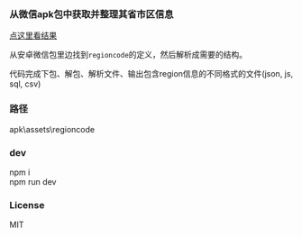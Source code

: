 ### 从微信apk包中获取并整理其省市区信息

[点这里看结果](https://asherwang.github.io/wechat-regioncode-collect)  

从安卓微信包里边找到`regioncode`的定义，然后解析成需要的结构。

代码完成下包、解包、解析文件、输出包含region信息的不同格式的文件(json, js, sql, csv)

### 路径
apk\assets\regioncode

### dev
npm i  
npm run dev  

### License
MIT
